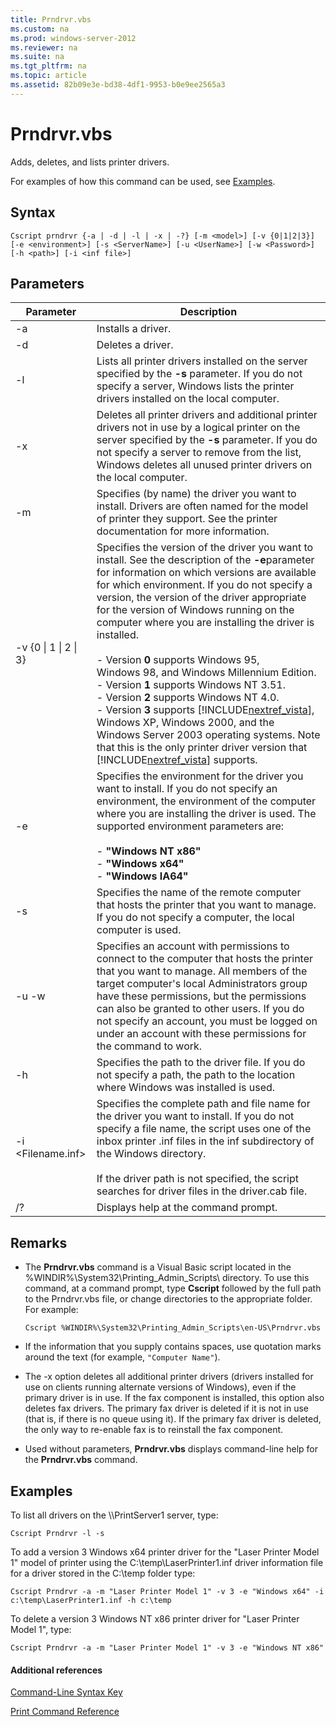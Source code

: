 ```yaml
---
title: Prndrvr.vbs
ms.custom: na
ms.prod: windows-server-2012
ms.reviewer: na
ms.suite: na
ms.tgt_pltfrm: na
ms.topic: article
ms.assetid: 82b09e3e-bd38-4df1-9953-b0e9ee2565a3
---
```

# Prndrvr.vbs
Adds, deletes, and lists printer drivers.

For examples of how this command can be used, see [Examples](#BKMK_examples).

## Syntax

```
Cscript prndrvr {-a | -d | -l | -x | -?} [-m <model>] [-v {0|1|2|3}] 
[-e <environment>] [-s <ServerName>] [-u <UserName>] [-w <Password>] 
[-h <path>] [-i <inf file>]
```

## Parameters

|Parameter|Description|
|-------------|---------------|
|\-a|Installs a driver.|
|\-d|Deletes a driver.|
|\-l|Lists all printer drivers installed on the server specified by the **\-s** parameter. If you do not specify a server, Windows lists the printer drivers installed on the local computer.|
|\-x|Deletes all printer drivers and additional printer drivers not in use by a logical printer on the server specified by the **\-s** parameter. If you do not specify a server to remove from the list, Windows deletes all unused printer drivers on the local computer.|
|\-m <DriverModelName>|Specifies \(by name\) the driver you want to install. Drivers are often named for the model of printer they support. See the printer documentation for more information.|
|\-v {0 &#124; 1 &#124; 2 &#124; 3}|Specifies the version of the driver you want to install. See the description of the **\-e**parameter for information on which versions are available for which environment. If you do not specify a version, the version of the driver appropriate for the version of Windows running on the computer where you are installing the driver is installed.<br /><br />-   Version **0** supports Windows 95, Windows 98, and Windows Millennium Edition.<br />-   Version **1** supports Windows NT 3.51.<br />-   Version **2** supports Windows NT 4.0.<br />-   Version **3** supports [!INCLUDE[nextref_vista](includes/nextref_vista_md.md)], Windows XP, Windows 2000, and the Windows Server 2003 operating systems. Note that this is the only printer driver version that [!INCLUDE[nextref_vista](includes/nextref_vista_md.md)] supports.|
|\-e <Environment>|Specifies the environment for the driver you want to install. If you do not specify an environment, the environment of the computer where you are installing the driver is used. The supported environment parameters are:<br /><br />-   **"Windows NT x86"**<br />-   **"Windows x64"**<br />-   **"Windows IA64"**|
|\-s <ServerName>|Specifies the name of the remote computer that hosts the printer that you want to manage. If you do not specify a computer, the local computer is used.|
|\-u <UserName> \-w <Password>|Specifies an account with permissions to connect to the computer that hosts the printer that you want to manage. All members of the target computer's local Administrators group have these permissions, but the permissions can also be granted to other users. If you do not specify an account, you must be logged on under an account with these permissions for the command to work.|
|\-h <Path>|Specifies the path to the driver file. If you do not specify a path, the path to the location where Windows was installed is used.|
|\-i <Filename.inf>|Specifies the complete path and file name for the driver you want to install. If you do not specify a file name, the script uses one of the inbox printer .inf files in the inf subdirectory of the Windows directory.<br /><br />If the driver path is not specified, the script searches for driver files in the driver.cab file.|
|\/?|Displays help at the command prompt.|

## Remarks

-   The **Prndrvr.vbs** command is a Visual Basic script located in the %WINDIR%\\System32\\Printing\_Admin\_Scripts\\<language> directory. To use this command, at a command prompt, type **Cscript** followed by the full path to the Prndrvr.vbs file, or change directories to the appropriate folder. For example:

    ```
    Cscript %WINDIR%\System32\Printing_Admin_Scripts\en-US\Prndrvr.vbs
    ```

-   If the information that you supply contains spaces, use quotation marks around the text \(for example, `"Computer Name"`\).

-   The \-x option deletes all additional printer drivers \(drivers installed for use on clients running alternate versions of Windows\), even if the primary driver is in use. If the fax component is installed, this option also deletes fax drivers. The primary fax driver is deleted if it is not in use \(that is, if there is no queue using it\). If the primary fax driver is deleted, the only way to re\-enable fax is to reinstall the fax component.

-   Used without parameters, **Prndrvr.vbs** displays command\-line help for the **Prndrvr.vbs** command.

## <a name="BKMK_examples"></a>Examples
To list all drivers on the \\\\PrintServer1 server, type:

```
Cscript Prndrvr -l -s
```

To add a version 3 Windows x64 printer driver for the "Laser Printer Model 1" model of printer using the C:\\temp\\LaserPrinter1.inf driver information file for a driver stored in the C:\\temp folder type:

```
Cscript Prndrvr -a -m "Laser Printer Model 1" -v 3 -e "Windows x64" -i c:\temp\LaserPrinter1.inf -h c:\temp
```

To delete a version 3 Windows NT x86 printer driver for "Laser Printer Model 1", type:

```
Cscript Prndrvr -a -m "Laser Printer Model 1" -v 3 -e "Windows NT x86" 
```

#### Additional references
[Command-Line Syntax Key](Command-Line-Syntax-Key.md)

[Print Command Reference](commands-by-server-role/Print-Command-Reference.md)


